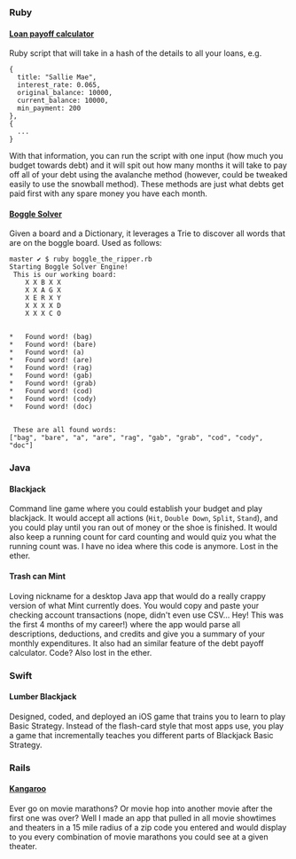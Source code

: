 ### Ruby
#### [Loan payoff calculator](https://github.com/cdpalmer/debt_payoff_calculator)
  
  Ruby script that will take in a hash of the details to all your loans, e.g. 
```
{
  title: "Sallie Mae",
  interest_rate: 0.065,
  original_balance: 10000,
  current_balance: 10000,
  min_payment: 200
},
{
  ...
}
```
   With that information, you can run the script with one input (how much you 
   budget towards debt) and it will spit out how many months it will take to pay
   off all of your debt using the avalanche method (however, could be tweaked easily
   to use the snowball method).  These methods are just what debts get paid first with
   any spare money you have each month.
   
#### [Boggle Solver](https://github.com/cdpalmer/boggle_solver)

Given a board and a Dictionary, it leverages a Trie to discover all words that are on 
the boggle board.  Used as follows:

```
master ✔ $ ruby boggle_the_ripper.rb
Starting Boggle Solver Engine!
 This is our working board:
    X X B X X
    X X A G X
    X E R X Y
    X X X X D
    X X X C O


*   Found word! (bag)
*   Found word! (bare)
*   Found word! (a)
*   Found word! (are)
*   Found word! (rag)
*   Found word! (gab)
*   Found word! (grab)
*   Found word! (cod)
*   Found word! (cody)
*   Found word! (doc)


 These are all found words:
["bag", "bare", "a", "are", "rag", "gab", "grab", "cod", "cody", "doc"]
```

### Java
#### Blackjack

Command line game where you could establish your budget and play blackjack.  It would
accept all actions (`Hit`, `Double Down`, `Split`, `Stand`), and you could play until
you ran out of money or the shoe is finished.  It would also keep a running count for
card counting and would quiz you what the running count was.  I have no idea where this
code is anymore.  Lost in the ether.

#### Trash can Mint

Loving nickname for a desktop Java app that would do a really crappy version of what
Mint currently does.  You would copy and paste your checking account transactions
(nope, didn't even use CSV... Hey! This was the first 4 months of my career!) where 
the app would parse all descriptions, deductions, and credits and give you a summary
of your monthly expenditures.  It also had an similar feature of the debt payoff calculator.
Code?  Also lost in the ether.


### Swift

#### Lumber Blackjack

Designed, coded, and deployed an iOS game that trains you to learn to play Basic Strategy.
Instead of the flash-card style that most apps use, you play a game that incrementally
teaches you different parts of Blackjack Basic Strategy.

### Rails

#### [Kangaroo](https://github.com/cdpalmer/kangaroo)

Ever go on movie marathons?  Or movie hop into another movie after the first one was over?
Well I made an app that pulled in all movie showtimes and theaters in a 15 mile radius
of a zip code you entered and would display to you every combination of movie marathons
you could see at a given theater.
